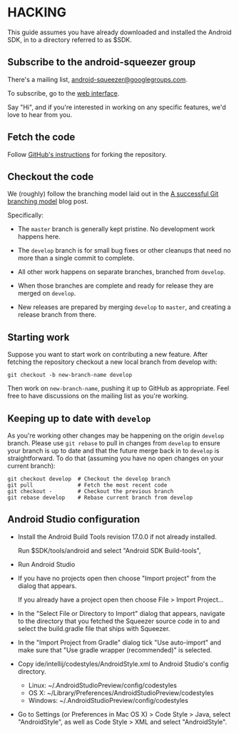HACKING
=======

This guide assumes you have already downloaded and installed the Android
SDK, in to a directory referred to as $SDK.

Subscribe to the android-squeezer group
---------------------------------------

There's a mailing list, android-squeezer@googlegroups.com.

To subscribe, go to the [web interface](https://groups.google.com/forum/#!forum/android-squeezer).

Say "Hi", and if you're interested in working on any specific features,
we'd love to hear from you.

Fetch the code
--------------

Follow [GitHub's instructions](https://help.github.com/articles/fork-a-repo)
for forking the repository.

Checkout the code
-----------------

We (roughly) follow the branching model laid out in the
[A successful Git branching model](http://nvie.com/posts/a-successful-git-branching-model/)
blog post.

Specifically:

*   The `master` branch is generally kept pristine. No development work
    happens here.

*   The `develop` branch is for small bug fixes or other cleanups that need
    no more than a single commit to complete.

*   All other work happens on separate branches, branched from `develop`.

*   When those branches are complete and ready for release they are merged on
    `develop`.

*   New releases are prepared by merging `develop` to `master`, and creating
    a release branch from there.

Starting work
-------------

Suppose you want to start work on contributing a new feature. After fetching
the repository checkout a new local branch from develop with:

    git checkout -b new-branch-name develop

Then work on `new-branch-name`, pushing it up to GitHub as appropriate. Feel
free to have discussions on the mailing list as you're working.

Keeping up to date with `develop`
---------------------------------

As you're working other changes may be happening on the origin `develop`
branch. Please use `git rebase` to pull in changes from `develop` to ensure
your branch is up to date and that the future merge back in to `develop` is
straightforward. To do that (assuming you have no open changes on your
current branch):

    git checkout develop  # Checkout the develop branch
    git pull              # Fetch the most recent code
    git checkout -        # Checkout the previous branch
    git rebase develop    # Rebase current branch from develop

Android Studio configuration
----------------------------

*   Install the Android Build Tools revision 17.0.0 if not already installed.

    Run $SDK/tools/android and select "Android SDK Build-tools",

*   Run Android Studio

*   If you have no projects open then choose "Import project" from the dialog
    that appears.

    If you already have a project open then choose File > Import Project...

*   In the "Select File or Directory to Import" dialog that appears, navigate
    to the directory that you fetched the Squeezer source code in to and
    select the build.gradle file that ships with Squeezer.

*   In the "Import Project from Gradle" dialog tick "Use auto-import" and
    make sure that "Use gradle wrapper (recommended)" is selected.

*   Copy ide/intellij/codestyles/AndroidStyle.xml to Android Studio's config
    directory.

    -   Linux: ~/.AndroidStudioPreview/config/codestyles
    -   OS X: ~/Library/Preferences/AndroidStudioPreview/codestyles
    -   Windows: ~/.AndroidStudioPreview/config/codestyles

*   Go to Settings (or Preferences in Mac OS X) > Code Style > Java, select
    "AndroidStyle", as well as Code Style > XML and select "AndroidStyle".
